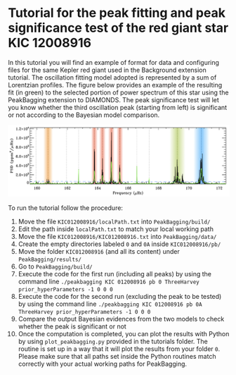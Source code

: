 # Tutorial for the peak fitting and peak significance test of the red giant star KIC 12008916

In this tutorial you will find an example of format for data and configuring files for the same Kepler red giant used in the Background extension tutorial. The oscillation fitting model adopted is represented by a sum of Lorentzian profiles. The figure below provides an example of the resulting fit (in green) to the selected portion of power spectrum of this star using the PeakBagging extension to DIAMONDS. The peak significance test will let you know whether the third oscillation peak (starting from left) is significant or not according to the Bayesian model comparison.

![PeakBagging fit](https://raw.githubusercontent.com/EnricoCorsaro/PeakBagging/master/tutorials/KIC012008916_PeakBagging.png)

To run the tutorial follow the procedure:

1. Move the file `KIC012008916/localPath.txt` into `PeakBagging/build/`
2. Edit the path inside `localPath.txt` to match your local working path
3. Move the file `KIC012008916/KIC012008916.txt` into `PeakBagging/data/`
4. Create the empty directories labeled `0` and `0A` inside `KIC012008916/pb/`
5. Move the folder `KIC012008916` (and all its content) under `PeakBagging/results/`
6. Go to `PeakBagging/build/`
7. Execute the code for the first run (including all peaks) by using the command line 
`./peakbagging KIC 012008916 pb 0 ThreeHarvey prior_hyperParameters -1 0 0 0`
8. Execute the code for the second run (excluding the peak to be tested) by using the command line 
`./peakbagging KIC 012008916 pb 0A ThreeHarvey prior_hyperParameters -1 0 0 0`
9. Compare the output Bayesian evidences from the two models to check whether the peak is significant or not
10. Once the computation is completed, you can plot the results with Python by using `plot_peakbagging.py` provided in the tutorials folder. The routine is set up in a way that it will plot the results from your folder `0`. Please make sure that all paths set inside the Python routines match correctly with your actual working paths for PeakBagging.